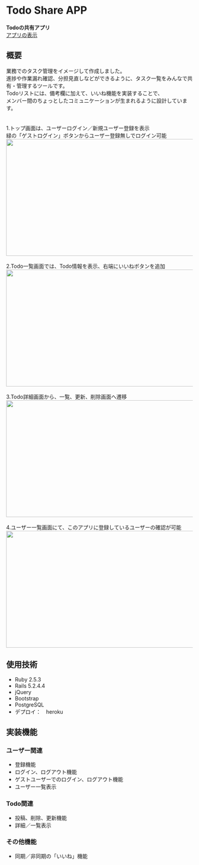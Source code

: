 # Todo Share APP
**Todoの共有アプリ**<br>
[アプリの表示](https://todoshareapp2020nov.herokuapp.com/)

## 概要
業務でのタスク管理をイメージして作成しました。<br>
進捗や作業漏れ確認、分担見直しなどができるように、タスク一覧をみんなで共有・管理するツールです。<br>
Todoリストには、備考欄に加えて、いいね機能を実装することで、<br>
メンバー間のちょっとしたコミュニケーションが生まれるように設計しています。<br>
<br>
<br>
1.トップ画面は、ユーザーログイン／新規ユーザー登録を表示<br>
緑の「ゲストログイン」ボタンからユーザー登録無しでログイン可能<br>
<img src="https://user-images.githubusercontent.com/69382548/100492968-a4c15380-3175-11eb-906b-76c51439f429.JPG" width = "683px" height = "315px"><br>
<br>
2.Todo一覧画面では、Todo情報を表示、右端にいいねボタンを追加<br>
<img src="https://user-images.githubusercontent.com/69382548/100492969-a559ea00-3175-11eb-8264-d7d9eeaa4891.JPG" width = "683px" height = "315px"><br>
<br>
3.Todo詳細画面から、一覧、更新、削除画面へ遷移<br>
<img src="https://user-images.githubusercontent.com/69382548/100492970-a5f28080-3175-11eb-845f-4e5e51bf740a.JPG" width = "683px" height = "315px"><br>
<br>
4.ユーザー一覧画面にて、このアプリに登録しているユーザーの確認が可能<br>
<img src="https://user-images.githubusercontent.com/69382548/100492971-a68b1700-3175-11eb-9733-8f8e509ac22f.JPG" width = "683px" height = "315px">


## 使用技術
- Ruby 2.5.3
- Rails 5.2.4.4
- jQuery
- Bootstrap
- PostgreSQL
- デプロイ：　heroku

## 実装機能
### ユーザー関連
- 登録機能
- ログイン、ログアウト機能
- ゲストユーザーでのログイン、ログアウト機能
- ユーザー一覧表示

### Todo関連
- 投稿、削除、更新機能
- 詳細／一覧表示

### その他機能
- 同期／非同期の「いいね」機能
